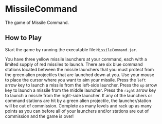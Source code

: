 # MissileCommand
The game of Missile Command.

## How to Play
Start the game by running the executable file `MissileCommand.jar`.

You have three yellow missile launchers at your command, each with a limited supply of red missiles to launch. There are six blue command stations located between the missile launchers that you must protect from the green alien projectiles that are launched down at you. Use your mouse to place the cursor where you want to aim your missile. Press the `left` arrow key to launch a missile from the left-side launcher. Press the `up` arrow key to launch a missile from the middle launcher. Press the `right` arrow key to launch a missile from the right-side launcher. If any of the launchers or command stations are hit by a green alien projectile, the launcher/station will be out of commission. Complete as many levels and rack up as many points as you can before all of your launchers and/or stations are out of commission and the game is over!
